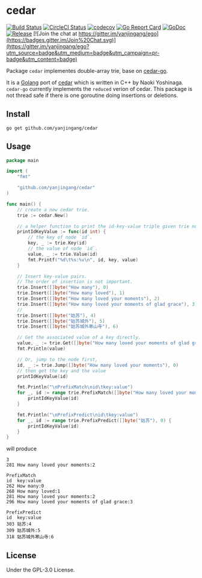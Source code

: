 # cedar
[![Build Status](https://travis-ci.org/yanjingang/cedar.svg)](https://travis-ci.org/yanjingang/cedar)
[![CircleCI Status](https://circleci.com/gh/yanjingang/cedar.svg?style=shield)](https://circleci.com/gh/yanjingang/cedar)
[![codecov](https://codecov.io/gh/yanjingang/cedar/branch/master/graph/badge.svg)](https://codecov.io/gh/yanjingang/cedar)
[![Go Report Card](https://goreportcard.com/badge/github.com/yanjingang/cedar)](https://goreportcard.com/report/github.com/yanjingang/cedar)
[![GoDoc](https://godoc.org/github.com/yanjingang/cedar?status.svg)](https://godoc.org/github.com/yanjingang/cedar)
[![Release](https://github-release-version.herokuapp.com/github/yanjingang/cedar/release.svg?style=flat)](https://github.com/yanjingang/cedar/releases/latest)
[![Join the chat at https://gitter.im/yanjingang/ego](https://badges.gitter.im/Join%20Chat.svg)](https://gitter.im/yanjingang/ego?utm_source=badge&utm_medium=badge&utm_campaign=pr-badge&utm_content=badge)

Package `cedar` implementes double-array trie, base on [cedar-go](https://github.com/adamzy/cedar-go).

It is a [Golang](https://golang.org/) port of [cedar](http://www.tkl.iis.u-tokyo.ac.jp/~ynaga/cedar) which is written in C++ by Naoki Yoshinaga. `cedar-go` currently implements the `reduced` verion of cedar.
This package is not thread safe if there is one goroutine doing insertions or deletions.

## Install
```
go get github.com/yanjingang/cedar
```

## Usage
```go
package main

import (
	"fmt"

	"github.com/yanjingang/cedar"
)

func main() {
	// create a new cedar trie.
	trie := cedar.New()

	// a helper function to print the id-key-value triple given trie node id
	printIdKeyValue := func(id int) {
		// the key of node `id`.
		key, _ := trie.Key(id)
		// the value of node `id`.
		value, _ := trie.Value(id)
		fmt.Printf("%d\t%s:%v\n", id, key, value)
	}

	// Insert key-value pairs.
	// The order of insertion is not important.
	trie.Insert([]byte("How many"), 0)
	trie.Insert([]byte("How many loved"), 1)
	trie.Insert([]byte("How many loved your moments"), 2)
	trie.Insert([]byte("How many loved your moments of glad grace"), 3)
	//
	trie.Insert([]byte("姑苏"), 4)
	trie.Insert([]byte("姑苏城外"), 5)
	trie.Insert([]byte("姑苏城外寒山寺"), 6)

	// Get the associated value of a key directly.
	value, _ := trie.Get([]byte("How many loved your moments of glad grace"))
	fmt.Println(value)

	// Or, jump to the node first,
	id, _ := trie.Jump([]byte("How many loved your moments"), 0)
	// then get the key and the value
	printIdKeyValue(id)

	fmt.Println("\nPrefixMatch\nid\tkey:value")
	for _, id := range trie.PrefixMatch([]byte("How many loved your moments of glad grace"), 0) {
		printIdKeyValue(id)
	}

	fmt.Println("\nPrefixPredict\nid\tkey:value")
	for _, id := range trie.PrefixPredict([]byte("姑苏"), 0) {
		printIdKeyValue(id)
	}
}
```
will produce
```
3
281	How many loved your moments:2

PrefixMatch
id	key:value
262	How many:0
268	How many loved:1
281	How many loved your moments:2
296	How many loved your moments of glad grace:3

PrefixPredict
id	key:value
303	姑苏:4
309	姑苏城外:5
318	姑苏城外寒山寺:6
```
## License

Under the GPL-3.0 License.
